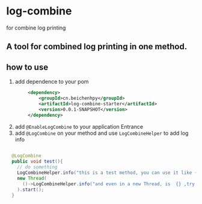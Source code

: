 # log-combine
for combine log printing


## A tool for combined log printing in one method.

## how to use
1. add dependence to your pom
```xml
        <dependency>
            <groupId>cn.beichenhpy</groupId>
            <artifactId>log-combine-starter</artifactId>
            <version>0.0.1-SNAPSHOT</version>
        </dependency>
```
2. add `@EnableLogCombine` to your application Entrance
3. add `@LogCombine` on your method and use `LogCombineHelper` to add log info
```java
  
  @LogCombine
  public void test(){
    // do something
    LogCombineHelper.info("this is a test method, you can use it like {}", "logback");
    new Thread(
      ()->LogCombineHelper.info("and even in a new Thread, is  {} ,try it, more params:{}", "ok",1)
    ).start();
  }

```
